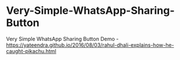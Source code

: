 # Very-Simple-WhatsApp-Sharing-Button
Very Simple WhatsApp Sharing Button
Demo - https://yateendra.github.io/2016/08/03/rahul-dhali-explains-how-he-caught-pikachu.html
